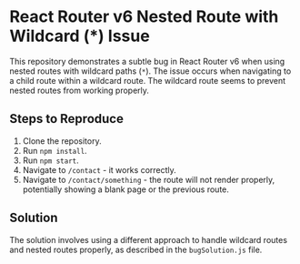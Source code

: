 # React Router v6 Nested Route with Wildcard (*) Issue

This repository demonstrates a subtle bug in React Router v6 when using nested routes with wildcard paths (`*`). The issue occurs when navigating to a child route within a wildcard route. The wildcard route seems to prevent nested routes from working properly. 

## Steps to Reproduce
1. Clone the repository.
2. Run `npm install`.
3. Run `npm start`.
4. Navigate to `/contact` - it works correctly.
5. Navigate to `/contact/something` - the route will not render properly, potentially showing a blank page or the previous route. 

## Solution
The solution involves using a different approach to handle wildcard routes and nested routes properly, as described in the `bugSolution.js` file.